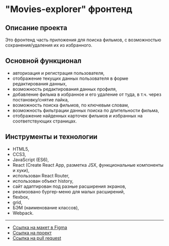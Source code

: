 # "Movies-explorer" фронтенд

## Описание проекта
Это фронтенд часть приложения для поиска фильмов, с возможностью сохранения/удаления их из избранного.

## Основной функционал
* авторизация и регистрация пользователя,
* отображение текущих данных пользователя в форме редактирования данных,
* возможность редактирования данных профиля,
* добавление фильма в избранное и его удаление от туда, в т.ч. через постановку/снятие лайка,
* возможность поиска фильмов, по ключевым словам,
* возможность фильтрации данных поиска по длительности фильма,
* отображение найденных карточек фильмов и избранных на соответствующих страницах.

## Инструменты и технологии
* HTML5,
* CCS3,
* JavaScript (ES6),
* React (Create React App, разметка JSX, функциональные компоненты и хуки),
* использован React Router,
* использован объект history,
* сайт адаптирован под разные расширения экранов,
* реализовано бургер-меню для малых расширений,
* flexbox,
* grid,
* БЭМ (наименование классов),
* Webpack.

------------

* [Ссылка на макет в Figma](https://www.figma.com/file/mRQRmjCvYJAdXkqXZomvXv/diploma?node-id=891%3A3857)
* [Ссылка на проект](https://movies.karabovich.nomoredomains.club/)
* [Ссылка на pull request](https://github.com/palinakarabovich/movies-explorer-frontend/compare/main...level-3)
